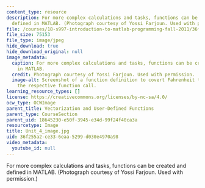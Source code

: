 ```yaml
---
content_type: resource
description: For more complex calculations and tasks, functions can be created and
  defined in MATLAB. (Photograph courtesy of Yossi Farjoun. Used with permission.)
file: /courses/18-s997-introduction-to-matlab-programming-fall-2011/36f255a2ce336eaa5299d030e4970a98_Unit_4_image.jpg
file_size: 75153
file_type: image/jpeg
hide_download: true
hide_download_original: null
image_metadata:
  caption: For more complex calculations and tasks, functions can be created and defined
    in MATLAB.
  credit: Photograph courtesy of Yossi Farjoun. Used with permission.
  image-alt: Screenshot of a function definition to covert Fahrenheit to Celsius and
    the respective function call.
learning_resource_types: []
license: https://creativecommons.org/licenses/by-nc-sa/4.0/
ocw_type: OCWImage
parent_title: Vectorization and User-Defined Functions
parent_type: CourseSection
parent_uid: 18645230-e50f-3945-e34d-99f24f40ca3a
resourcetype: Image
title: Unit_4_image.jpg
uid: 36f255a2-ce33-6eaa-5299-d030e4970a98
video_metadata:
  youtube_id: null
---
```

For more complex calculations and tasks, functions can be created and defined in MATLAB. (Photograph courtesy of Yossi Farjoun. Used with permission.)